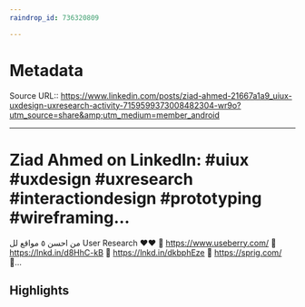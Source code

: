 ```yaml
---
raindrop_id: 736320809

---
```


# Metadata
Source URL:: https://www.linkedin.com/posts/ziad-ahmed-21667a1a9_uiux-uxdesign-uxresearch-activity-7159599373008482304-wr9o?utm_source=share&amp;utm_medium=member_android


---
# Ziad Ahmed on LinkedIn: #uiux #uxdesign #uxresearch #interactiondesign #prototyping #wireframing…

من احسن ٥ مواقع لل User Research ♥️♥️  🔗 https://www.useberry.com/ 🔗 https://lnkd.in/d8HhC-kB 🔗 https://lnkd.in/dkbphEze 🔗 https://sprig.com/ 🔗…

## Highlights
